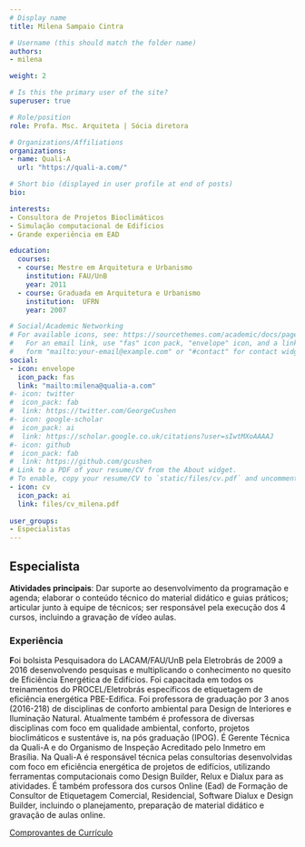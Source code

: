 ```yaml
---
# Display name
title: Milena Sampaio Cintra

# Username (this should match the folder name)
authors:
- milena

weight: 2

# Is this the primary user of the site?
superuser: true

# Role/position
role: Profa. Msc. Arquiteta | Sócia diretora 

# Organizations/Affiliations
organizations:
- name: Quali-A
  url: "https://quali-a.com/"

# Short bio (displayed in user profile at end of posts)
bio: 

interests:
- Consultora de Projetos Bioclimáticos
- Simulação computacional de Edifícios
- Grande experiência em EAD

education:
  courses:
  - course: Mestre em Arquitetura e Urbanismo
    institution: FAU/UnB
    year: 2011
  - course: Graduada em Arquitetura e Urbanismo
    institution:  UFRN
    year: 2007

# Social/Academic Networking
# For available icons, see: https://sourcethemes.com/academic/docs/page-builder/#icons
#   For an email link, use "fas" icon pack, "envelope" icon, and a link in the
#   form "mailto:your-email@example.com" or "#contact" for contact widget.
social:
- icon: envelope
  icon_pack: fas
  link: "mailto:milena@qualia-a.com"
#- icon: twitter
#  icon_pack: fab
#  link: https://twitter.com/GeorgeCushen
#- icon: google-scholar
#  icon_pack: ai
#  link: https://scholar.google.co.uk/citations?user=sIwtMXoAAAAJ
#- icon: github
#  icon_pack: fab
#  link: https://github.com/gcushen
# Link to a PDF of your resume/CV from the About widget.
# To enable, copy your resume/CV to `static/files/cv.pdf` and uncomment the lines below.
- icon: cv
  icon_pack: ai
  link: files/cv_milena.pdf
  
user_groups:
- Especialistas
---
```


## Especialista

**Atividades principais**: Dar suporte ao desenvolvimento da programação e agenda; elaborar o conteúdo técnico do material didático e guias práticos; articular junto à equipe de técnicos; ser responsável pela execução dos 4 cursos, incluindo a gravação de vídeo aulas.

### Experiência

**F**oi bolsista Pesquisadora do LACAM/FAU/UnB pela Eletrobrás de 2009 a 2016 desenvolvendo pesquisas e multiplicando o conhecimento no quesito de Eficiência Energética de Edifícios. Foi capacitada em todos os treinamentos do PROCEL/Eletrobrás específicos de etiquetagem de eficiência energética PBE-Edifica. Foi professora de graduação por 3 anos (2016-218) de disciplinas de conforto ambiental para Design de Interiores e Iluminação Natural. Atualmente também é professora de diversas disciplinas com foco em qualidade ambiental, conforto, projetos bioclimáticos e sustentáve  is, na pós graduação (IPOG). É Gerente Técnica da Quali-A e do Organismo de Inspeção Acreditado pelo Inmetro em Brasília. Na Quali-A é responsável técnica pelas consultorias desenvolvidas com foco em eficiência energética de projetos de edifícios, utilizando ferramentas computacionais como Design Builder, Relux e Dialux para as atividades. É também professora dos cursos Online (Ead) de Formação de Consultor de Etiquetagem Comercial, Residencial, Software Dialux e Design Builder, incluindo o planejamento, preparação de material didático e gravação de aulas online. 

<a href="https://drive.google.com/drive/folders/1g5kjlTKY23RU_eRfBEIb2e6PChV73v0c?usp=sharing" target="_blank">Comprovantes de Currículo</a>

